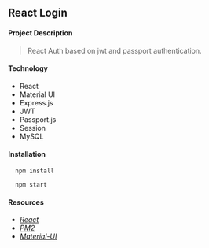 ## React Login 


#### Project Description
> React Auth based on jwt and passport authentication. 


#### Technology
* React
* Material UI
* Express.js
* JWT
* Passport.js
* Session
* MySQL


#### Installation 

```
  npm install

  npm start
```

#### Resources

* *[React](https://reactjs.org/)*
* *[PM2](https://pm2.keymetrics.io/)*
* *[Material-UI](https://material-ui.com/)*

